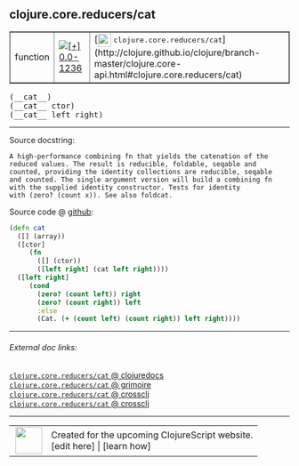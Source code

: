 ## clojure.core.reducers/cat



 <table border="1">
<tr>
<td>function</td>
<td><a href="https://github.com/cljsinfo/cljs-api-docs/tree/0.0-1236"><img valign="middle" alt="[+] 0.0-1236" title="Added in 0.0-1236" src="https://img.shields.io/badge/+-0.0--1236-lightgrey.svg"></a> </td>
<td>
[<img height="24px" valign="middle" src="http://i.imgur.com/1GjPKvB.png"> <samp>clojure.core.reducers/cat</samp>](http://clojure.github.io/clojure/branch-master/clojure.core-api.html#clojure.core.reducers/cat)
</td>
</tr>
</table>


 <samp>
(__cat__)<br>
</samp>
 <samp>
(__cat__ ctor)<br>
</samp>
 <samp>
(__cat__ left right)<br>
</samp>

---





Source docstring:

```
A high-performance combining fn that yields the catenation of the
reduced values. The result is reducible, foldable, seqable and
counted, providing the identity collections are reducible, seqable
and counted. The single argument version will build a combining fn
with the supplied identity constructor. Tests for identity
with (zero? (count x)). See also foldcat.
```


Source code @ [github](https://github.com/clojure/clojurescript/blob/r1.7.189/src/main/cljs/clojure/core/reducers.cljs#L213-L230):

```clj
(defn cat
  ([] (array))
  ([ctor]
     (fn
       ([] (ctor))
       ([left right] (cat left right))))
  ([left right]
     (cond
       (zero? (count left)) right
       (zero? (count right)) left
       :else
       (Cat. (+ (count left) (count right)) left right))))
```

<!--
Repo - tag - source tree - lines:

 <pre>
clojurescript @ r1.7.189
└── src
    └── main
        └── cljs
            └── clojure
                └── core
                    └── <ins>[reducers.cljs:213-230](https://github.com/clojure/clojurescript/blob/r1.7.189/src/main/cljs/clojure/core/reducers.cljs#L213-L230)</ins>
</pre>

-->

---



###### External doc links:

[`clojure.core.reducers/cat` @ clojuredocs](http://clojuredocs.org/clojure.core.reducers/cat)<br>
[`clojure.core.reducers/cat` @ grimoire](http://conj.io/store/v1/org.clojure/clojure/1.7.0-beta3/clj/clojure.core.reducers/cat/)<br>
[`clojure.core.reducers/cat` @ crossclj](http://crossclj.info/fun/clojure.core.reducers/cat.html)<br>
[`clojure.core.reducers/cat` @ crossclj](http://crossclj.info/fun/clojure.core.reducers.cljs/cat.html)<br>

---

 <table>
<tr><td>
<img valign="middle" align="right" width="48px" src="http://i.imgur.com/Hi20huC.png">
</td><td>
Created for the upcoming ClojureScript website.<br>
[edit here] | [learn how]
</td></tr></table>

[edit here]:https://github.com/cljsinfo/cljs-api-docs/blob/master/cljsdoc/clojure.core.reducers/cat.cljsdoc
[learn how]:https://github.com/cljsinfo/cljs-api-docs/wiki/cljsdoc-files

<!--

This information was too distracting to show to readers, but I'll leave it
commented here since it is helpful to:

- pretty-print the data used to generate this document
- and show how to retrieve that data



The API data for this symbol:

```clj
{:ns "clojure.core.reducers",
 :name "cat",
 :signature ["[]" "[ctor]" "[left right]"],
 :history [["+" "0.0-1236"]],
 :type "function",
 :full-name-encode "clojure.core.reducers/cat",
 :source {:code "(defn cat\n  ([] (array))\n  ([ctor]\n     (fn\n       ([] (ctor))\n       ([left right] (cat left right))))\n  ([left right]\n     (cond\n       (zero? (count left)) right\n       (zero? (count right)) left\n       :else\n       (Cat. (+ (count left) (count right)) left right))))",
          :title "Source code",
          :repo "clojurescript",
          :tag "r1.7.189",
          :filename "src/main/cljs/clojure/core/reducers.cljs",
          :lines [213 230]},
 :full-name "clojure.core.reducers/cat",
 :clj-symbol "clojure.core.reducers/cat",
 :docstring "A high-performance combining fn that yields the catenation of the\nreduced values. The result is reducible, foldable, seqable and\ncounted, providing the identity collections are reducible, seqable\nand counted. The single argument version will build a combining fn\nwith the supplied identity constructor. Tests for identity\nwith (zero? (count x)). See also foldcat."}

```

Retrieve the API data for this symbol:

```clj
;; from Clojure REPL
(require '[clojure.edn :as edn])
(-> (slurp "https://raw.githubusercontent.com/cljsinfo/cljs-api-docs/catalog/cljs-api.edn")
    (edn/read-string)
    (get-in [:symbols "clojure.core.reducers/cat"]))
```

-->
